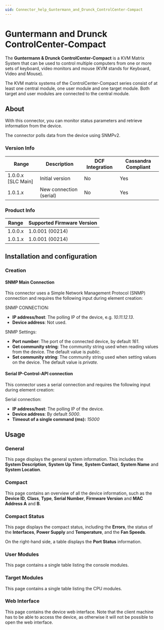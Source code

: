 ```yaml
---
uid: Connector_help_Guntermann_and_Drunck_ControlCenter-Compact
---
```


# Guntermann and Drunck ControlCenter-Compact

The **Guntermann & Drunck ControlCenter-Compact** is a KVM Matrix System that can be used to control multiple computers from one or more sets of keyboard, video monitors and mouse (KVM stands for Keyboard, Video and Mouse).

The KVM matrix systems of the ControlCenter-Compact series consist of at least one central module, one user module and one target module. Both target and user modules are connected to the central module.

## About

With this connector, you can monitor status parameters and retrieve information from the device.

The connector polls data from the device using SNMPv2.

### Version Info

| **Range**     | **Description**         | **DCF Integration** | **Cassandra Compliant** |
|----------------------|-------------------------|---------------------|-------------------------|
| 1.0.0.x [SLC Main]   | Initial version         | No                  | Yes                     |
| 1.0.1.x              | New connection (serial) | No                  | Yes                     |

### Product Info

| Range | Supported Firmware Version |
|------------------|-----------------------------|
| 1.0.0.x          | 1.0.001 (00214)             |
| 1.0.1.x          | 1.0.001 (00214)             |

## Installation and configuration

### Creation

#### SNMP Main Connection

This connector uses a Simple Network Management Protocol (SNMP) connection and requires the following input during element creation:

SNMP CONNECTION:

- **IP address/host**: The polling IP of the device, e.g. *10.11.12.13*.
- **Device address**: Not used.

SNMP Settings:

- **Port number**: The port of the connected device, by default *161*.
- **Get community string**: The community string used when reading values from the device. The default value is *public*.
- **Set community string**: The community string used when setting values on the device. The default value is *private.*

#### Serial IP-Control-API connection

This connector uses a serial connection and requires the following input during element creation:

Serial connection:

- **IP address/host**: The polling IP of the device.
- **Device address**: By default *5000*.
- **Timeout of a single command (ms):** *15000*

## Usage

### General

This page displays the general system information. This includes the **System Description**, **System Up Time**, **System Contact**, **System Name** and **System Location**.

### Compact

This page contains an overview of all the device information, such as the **Device ID**, **Class**, **Type**, **Serial Number**, **Firmware Version** and **MAC Address A** and **B**.

### Compact Status

This page displays the compact status, including the **Errors**, the status of the **Interfaces**, **Power Supply** and **Temperature**, and the **Fan Speeds**.

On the right-hand side, a table displays the **Port Status** information.

### User Modules

This page contains a single table listing the console modules.

### Target Modules

This page contains a single table listing the CPU modules.

### Web Interface

This page contains the device web interface. Note that the client machine has to be able to access the device, as otherwise it will not be possible to open the web interface.
